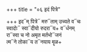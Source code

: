 +++
title = "०६ इदं पित्रे"

+++
इद᳓म् पित्रे᳓ मरु᳓ताम् उच्यते व᳓चः  
स्वादोः᳓ स्वा᳓दीयो रुदरा᳓य+ व᳓र्धनम्  
रा᳓स्वा च नो अमृत मर्तभो᳓जनं  
त्म᳓ने तोका᳓य त᳓नयाय मॄळ+